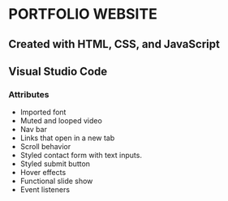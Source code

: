 # PORTFOLIO WEBSITE

## Created with HTML, CSS, and JavaScript
## Visual Studio Code 
### Attributes
- Imported font
- Muted and looped video
- Nav bar 
- Links that open in a new tab
- Scroll behavior
- Styled contact form with text inputs.
- Styled submit button
- Hover effects
- Functional slide show
- Event listeners
